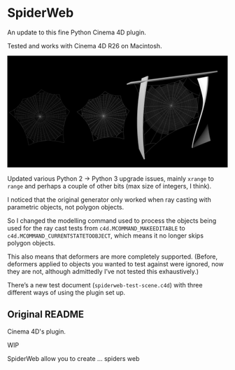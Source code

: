 # SpiderWeb

An update to this fine Python Cinema 4D plugin.

Tested and works with Cinema 4D R26 on Macintosh.

![Render screenshot](images/screenshot.jpg)

Updated various Python 2 -> Python 3 upgrade issues, mainly `xrange` to `range` and perhaps a couple of other bits (max size of integers, I think).

I noticed that the original generator only worked when ray casting with parametric objects, not polygon objects.

So I changed the modelling command used to process the objects being used for the ray cast tests from `c4d.MCOMMAND_MAKEEDITABLE` to `c4d.MCOMMAND_CURRENTSTATETOOBJECT`, which means it no longer skips polygon objects.

This also means that deformers are more completely supported. (Before, deformers applied to objects you wanted to test against were ignored, now they are not, although admittedly I’ve not tested this exhaustively.)

There’s a new test document (`spiderweb-test-scene.c4d`) with three different ways of using the plugin set up.

## Original README

Cinema 4D's plugin. 

WIP

SpiderWeb allow you to create ... spiders web 


